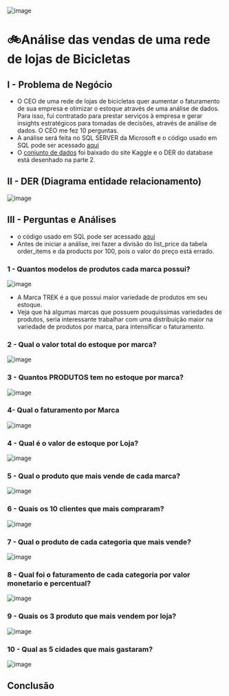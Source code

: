 ![image](https://github.com/user-attachments/assets/93e3bca7-ee57-4e28-811b-ea55b4551510)

# 🚲Análise das vendas de uma rede de lojas de Bicicletas

## I - Problema de Negócio
- O CEO de uma rede de lojas de bicicletas quer aumentar o faturamento de sua empresa e otimizar o estoque através de uma análise de dados. Para isso, fui contratado para prestar serviços à empresa e gerar insights estratégicos para tomadas de decisões, através de análise de dados. O CEO me fez 10 perguntas.
- A análise será feita no SQL SERVER da Microsoft e o código usado em SQL pode ser acessado [aqui]()
- O [conjunto de dados](https://www.kaggle.com/datasets/dillonmyrick/bike-store-sample-database) foi baixado do site Kaggle e o DER do database está desenhado na parte 2.



## II - DER (Diagrama entidade relacionamento)

![image](https://github.com/user-attachments/assets/df4ba659-d747-41ed-8fd0-72dc482fae74)





## III - Perguntas e Análises

- o código usado em SQL pode ser acessado [aqui]()
- Antes de iniciar a análise, irei fazer a divisão do list_price da tabela order_items e da products por 100, pois o valor do preço está errado.

### 1 - Quantos modelos de produtos cada marca possui?

![image](https://github.com/user-attachments/assets/107efd0a-5232-44a1-a561-3dbbdd0645c2)

- A Marca TREK é a que possui maior variedade de produtos em seu estoque.
- Veja que há algumas marcas que possuem pouquíssimas variedades de produtos, seria interessante trabalhar com uma distribuição maior na variedade de produtos por marca, para intensificar o faturamento.



### 2 - Qual o valor total do estoque por marca?

![image](https://github.com/user-attachments/assets/146fe6a0-f133-492d-b253-61b7c2b1d640)


### 3 - Quantos PRODUTOS tem no estoque por marca?

![image](https://github.com/user-attachments/assets/445421f3-6532-4f0a-994c-db1cdc7b6bdb)

### 4- Qual o faturamento por Marca
![image](https://github.com/user-attachments/assets/0d7d8ad1-dca1-49fe-aa7c-537c7fc6dfe5)



### 4 - Qual é o valor de estoque por Loja?

![image](https://github.com/user-attachments/assets/ab58dddc-43a3-4b4a-80b1-aa65ce752e7a)


### 5 - Qual o produto que mais vende de cada marca?

![image](https://github.com/user-attachments/assets/8ca7c28b-ad76-40c9-b858-e24333c7b9be)


### 6 - Quais os 10 clientes que mais compraram?

![image](https://github.com/user-attachments/assets/112ec5a9-7371-403f-9960-5eeae75adbe8)


### 7 - Qual o produto de cada categoria que mais vende?

![image](https://github.com/user-attachments/assets/45c8605f-2212-42a9-9935-b36e003555fa)


### 8 - Qual foi o  faturamento de cada categoria por valor monetario e percentual?

![image](https://github.com/user-attachments/assets/46eaaccc-7e42-461e-a22e-04c61a87553e)


### 9 - Quais os 3 produto que mais vendem por loja?

![image](https://github.com/user-attachments/assets/40f1bdfe-b01b-4168-91e9-8c920297ed11)


### 10 - Qual as 5 cidades que mais gastaram?

![image](https://github.com/user-attachments/assets/02cd10cc-b540-4d84-b50c-78867f975179)


  
## Conclusão

